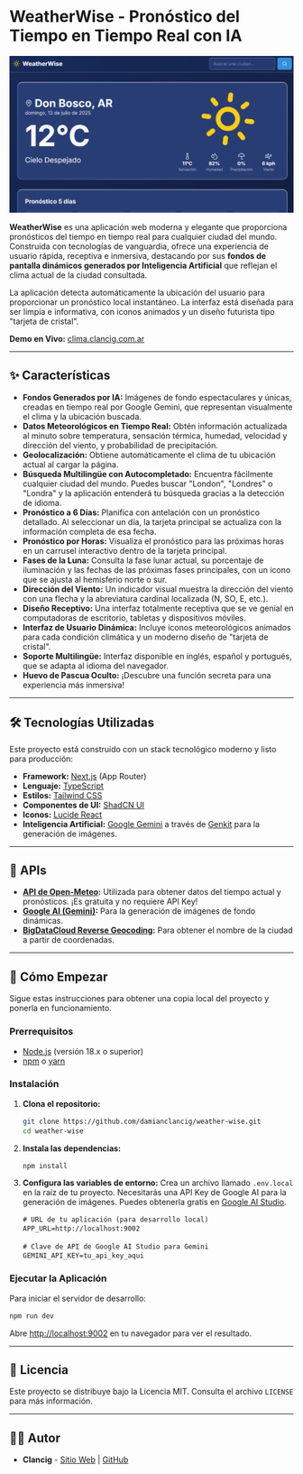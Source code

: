 
# WeatherWise - Pronóstico del Tiempo en Tiempo Real con IA

![Captura de Pantalla de WeatherWise](public/assets/screenshot.png)

**WeatherWise** es una aplicación web moderna y elegante que proporciona pronósticos del tiempo en tiempo real para cualquier ciudad del mundo. Construida con tecnologías de vanguardia, ofrece una experiencia de usuario rápida, receptiva e inmersiva, destacando por sus **fondos de pantalla dinámicos generados por Inteligencia Artificial** que reflejan el clima actual de la ciudad consultada.

La aplicación detecta automáticamente la ubicación del usuario para proporcionar un pronóstico local instantáneo. La interfaz está diseñada para ser limpia e informativa, con iconos animados y un diseño futurista tipo "tarjeta de cristal".

**Demo en Vivo:** [clima.clancig.com.ar](https://clima.clancig.com.ar)

---

## ✨ Características

- **Fondos Generados por IA:** Imágenes de fondo espectaculares y únicas, creadas en tiempo real por Google Gemini, que representan visualmente el clima y la ubicación buscada.
- **Datos Meteorológicos en Tiempo Real:** Obtén información actualizada al minuto sobre temperatura, sensación térmica, humedad, velocidad y dirección del viento, y probabilidad de precipitación.
- **Geolocalización:** Obtiene automáticamente el clima de tu ubicación actual al cargar la página.
- **Búsqueda Multilingüe con Autocompletado:** Encuentra fácilmente cualquier ciudad del mundo. Puedes buscar "London", "Londres" o "Londra" y la aplicación entenderá tu búsqueda gracias a la detección de idioma.
- **Pronóstico a 6 Días:** Planifica con antelación con un pronóstico detallado. Al seleccionar un día, la tarjeta principal se actualiza con la información completa de esa fecha.
- **Pronóstico por Horas:** Visualiza el pronóstico para las próximas horas en un carrusel interactivo dentro de la tarjeta principal.
- **Fases de la Luna:** Consulta la fase lunar actual, su porcentaje de iluminación y las fechas de las próximas fases principales, con un icono que se ajusta al hemisferio norte o sur.
- **Dirección del Viento:** Un indicador visual muestra la dirección del viento con una flecha y la abreviatura cardinal localizada (N, SO, E, etc.).
- **Diseño Receptivo:** Una interfaz totalmente receptiva que se ve genial en computadoras de escritorio, tabletas y dispositivos móviles.
- **Interfaz de Usuario Dinámica:** Incluye iconos meteorológicos animados para cada condición climática y un moderno diseño de "tarjeta de cristal".
- **Soporte Multilingüe:** Interfaz disponible en inglés, español y portugués, que se adapta al idioma del navegador.
- **Huevo de Pascua Oculto:** ¡Descubre una función secreta para una experiencia más inmersiva!

---

## 🛠️ Tecnologías Utilizadas

Este proyecto está construido con un stack tecnológico moderno y listo para producción:

- **Framework:** [Next.js](https://nextjs.org/) (App Router)
- **Lenguaje:** [TypeScript](https://www.typescriptlang.org/)
- **Estilos:** [Tailwind CSS](https://tailwindcss.com/)
- **Componentes de UI:** [ShadCN UI](https://ui.shadcn.com/)
- **Iconos:** [Lucide React](https://lucide.dev/guide/packages/lucide-react)
- **Inteligencia Artificial:** [Google Gemini](https://ai.google.dev/) a través de [Genkit](https://firebase.google.com/docs/genkit) para la generación de imágenes.

---

## 🔌 APIs

- **[API de Open-Meteo](https://open-meteo.com/):** Utilizada para obtener datos del tiempo actual y pronósticos. ¡Es gratuita y no requiere API Key!
- **[Google AI (Gemini)](https://ai.google.dev/):** Para la generación de imágenes de fondo dinámicas.
- **[BigDataCloud Reverse Geocoding](https://www.bigdatacloud.com/):** Para obtener el nombre de la ciudad a partir de coordenadas.

---

## 🚀 Cómo Empezar

Sigue estas instrucciones para obtener una copia local del proyecto y ponerla en funcionamiento.

### Prerrequisitos

- [Node.js](https://nodejs.org/) (versión 18.x o superior)
- [npm](https://www.npmjs.com/) o [yarn](https://yarnpkg.com/)

### Instalación

1.  **Clona el repositorio:**
    ```bash
    git clone https://github.com/damianclancig/weather-wise.git
    cd weather-wise
    ```

2.  **Instala las dependencias:**
    ```bash
    npm install
    ```

3.  **Configura las variables de entorno:**
    Crea un archivo llamado `.env.local` en la raíz de tu proyecto. Necesitarás una API Key de Google AI para la generación de imágenes. Puedes obtenerla gratis en [Google AI Studio](https://aistudio.google.com/app/apikey).

    ```.env.local
    # URL de tu aplicación (para desarrollo local)
    APP_URL=http://localhost:9002

    # Clave de API de Google AI Studio para Gemini
    GEMINI_API_KEY=tu_api_key_aqui
    ```

### Ejecutar la Aplicación

Para iniciar el servidor de desarrollo:

```bash
npm run dev
```

Abre [http://localhost:9002](http://localhost:9002) en tu navegador para ver el resultado.

---

## 📄 Licencia

Este proyecto se distribuye bajo la Licencia MIT. Consulta el archivo `LICENSE` para más información.

---

## 👨‍💻 Autor

- **Clancig** - [Sitio Web](https://clancig.com.ar) | [GitHub](https://github.com/damianclancig)
